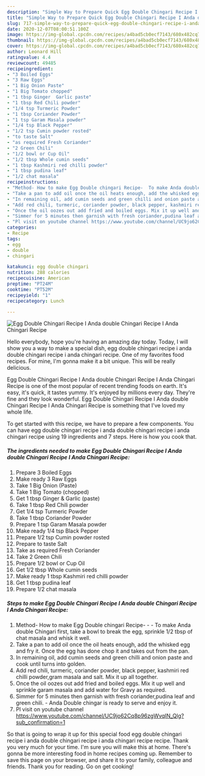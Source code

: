 ```yaml
---
description: "Simple Way to Prepare Quick Egg Double Chingari Recipe I Anda double Chingari Recipe I Anda Chingari Recipe"
title: "Simple Way to Prepare Quick Egg Double Chingari Recipe I Anda double Chingari Recipe I Anda Chingari Recipe"
slug: 717-simple-way-to-prepare-quick-egg-double-chingari-recipe-i-anda-double-chingari-recipe-i-anda-chingari-recipe
date: 2020-12-07T08:00:51.100Z
image: https://img-global.cpcdn.com/recipes/a4bad5cb0ecf7143/680x482cq70/egg-double-chingari-recipe-i-anda-double-chingari-recipe-i-anda-chingari-recipe-recipe-main-photo.jpg
thumbnail: https://img-global.cpcdn.com/recipes/a4bad5cb0ecf7143/680x482cq70/egg-double-chingari-recipe-i-anda-double-chingari-recipe-i-anda-chingari-recipe-recipe-main-photo.jpg
cover: https://img-global.cpcdn.com/recipes/a4bad5cb0ecf7143/680x482cq70/egg-double-chingari-recipe-i-anda-double-chingari-recipe-i-anda-chingari-recipe-recipe-main-photo.jpg
author: Leonard Hill
ratingvalue: 4.4
reviewcount: 49485
recipeingredient:
- "3 Boiled Eggs"
- "3 Raw Eggs"
- "1 Big Onion Paste"
- "1 Big Tomato chopped"
- "1 tbsp Ginger  Garlic paste"
- "1 tbsp Red Chili powder"
- "1/4 tsp Turmeric Powder"
- "1 tbsp Coriander Powder"
- "1 tsp Garam Masala powder"
- "1/4 tsp Black Pepper"
- "1/2 tsp Cumin powder rosted"
- "to taste Salt"
- "as required Fresh Coriander"
- "2 Green Chili"
- "1/2 bowl or Cup Oil"
- "1/2 tbsp Whole cumin seeds"
- "1 tbsp Kashmiri red chilli powder"
- "1 tbsp pudina leaf"
- "1/2 chat masala"
recipeinstructions:
- "Method- How to make Egg Double chingari Recipe-  To make Anda double Chingari first, take a bowl to break the egg, sprinkle 1/2 tbsp of chat masala and whisk it well."
- "Take a pan to add oil once the oil heats enough, add the whisked egg and fry it. Once the egg has done chop it and takes out from the pan."
- "In remaining oil, add cumin seeds and green chilli and onion paste and cook until turns into golden."
- "Add red chili, turmeric, coriander powder, black pepper, kashmiri red chilli powder,gram masala and salt. Mix it up all together."
- "Once the oil oozes out add fried and boiled eggs. Mix it up well and sprinkle garam masala and add water for Gravy as required."
- "Simmer for 5 minutes then garnish with fresh coriander,pudina leaf and green chili. Anda Double chingar is ready to serve and enjoy it."
- "Pl visit on youtube channel https://www.youtube.com/channel/UC9jo62Cq8p96zgWvqIN_Qlg?sub_confirmation=1"
categories:
- Recipe
tags:
- egg
- double
- chingari

katakunci: egg double chingari 
nutrition: 288 calories
recipecuisine: American
preptime: "PT24M"
cooktime: "PT52M"
recipeyield: "1"
recipecategory: Lunch

---
```



![Egg Double Chingari Recipe I Anda double Chingari Recipe I Anda Chingari Recipe](https://img-global.cpcdn.com/recipes/a4bad5cb0ecf7143/680x482cq70/egg-double-chingari-recipe-i-anda-double-chingari-recipe-i-anda-chingari-recipe-recipe-main-photo.jpg)

Hello everybody, hope you're having an amazing day today. Today, I will show you a way to make a special dish, egg double chingari recipe i anda double chingari recipe i anda chingari recipe. One of my favorites food recipes. For mine, I'm gonna make it a bit unique. This will be really delicious.



Egg Double Chingari Recipe I Anda double Chingari Recipe I Anda Chingari Recipe is one of the most popular of recent trending foods on earth. It's easy, it's quick, it tastes yummy. It's enjoyed by millions every day. They're fine and they look wonderful. Egg Double Chingari Recipe I Anda double Chingari Recipe I Anda Chingari Recipe is something that I've loved my whole life.


To get started with this recipe, we have to prepare a few components. You can have egg double chingari recipe i anda double chingari recipe i anda chingari recipe using 19 ingredients and 7 steps. Here is how you cook that.

<!--inarticleads1-->

##### The ingredients needed to make Egg Double Chingari Recipe I Anda double Chingari Recipe I Anda Chingari Recipe:

1. Prepare 3 Boiled Eggs
1. Make ready 3 Raw Eggs
1. Take 1 Big Onion (Paste)
1. Take 1 Big Tomato (chopped)
1. Get 1 tbsp Ginger &amp; Garlic (paste)
1. Take 1 tbsp Red Chili powder
1. Get 1/4 tsp Turmeric Powder
1. Take 1 tbsp Coriander Powder
1. Prepare 1 tsp Garam Masala powder
1. Make ready 1/4 tsp Black Pepper
1. Prepare 1/2 tsp Cumin powder rosted
1. Prepare to taste Salt
1. Take as required Fresh Coriander
1. Take 2 Green Chili
1. Prepare 1/2 bowl or Cup Oil
1. Get 1/2 tbsp Whole cumin seeds
1. Make ready 1 tbsp Kashmiri red chilli powder
1. Get 1 tbsp pudina leaf
1. Prepare 1/2 chat masala




<!--inarticleads2-->

##### Steps to make Egg Double Chingari Recipe I Anda double Chingari Recipe I Anda Chingari Recipe:

1. Method- How to make Egg Double chingari Recipe- -  - To make Anda double Chingari first, take a bowl to break the egg, sprinkle 1/2 tbsp of chat masala and whisk it well.
1. Take a pan to add oil once the oil heats enough, add the whisked egg and fry it. Once the egg has done chop it and takes out from the pan.
1. In remaining oil, add cumin seeds and green chilli and onion paste and cook until turns into golden.
1. Add red chili, turmeric, coriander powder, black pepper, kashmiri red chilli powder,gram masala and salt. Mix it up all together.
1. Once the oil oozes out add fried and boiled eggs. Mix it up well and sprinkle garam masala and add water for Gravy as required.
1. Simmer for 5 minutes then garnish with fresh coriander,pudina leaf and green chili. - Anda Double chingar is ready to serve and enjoy it.
1. Pl visit on youtube channel https://www.youtube.com/channel/UC9jo62Cq8p96zgWvqIN_Qlg?sub_confirmation=1




So that is going to wrap it up for this special food egg double chingari recipe i anda double chingari recipe i anda chingari recipe recipe. Thank you very much for your time. I'm sure you will make this at home. There's gonna be more interesting food in home recipes coming up. Remember to save this page on your browser, and share it to your family, colleague and friends. Thank you for reading. Go on get cooking!
